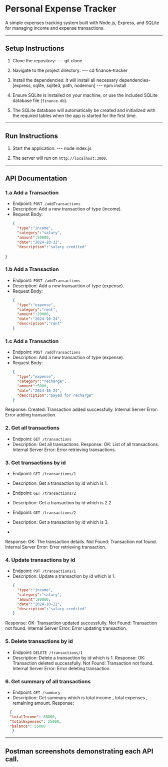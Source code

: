 #  Personal Expense Tracker

A simple expenses tracking system built with Node.js, Express, and SQLite for managing income and expense transactions.

---------------------------------------------------------------------------------------------------------------------------------------------------------------------------------------------------------------------

## Setup Instructions

1. Clone the repository:
   --- git clone <repository-url>
   
2. Navigate to the project directory:
   --- cd finance-tracker
    
3. Install the dependencies: It will install all necessary dependencies-[express, sqlite, sqlite3, path, nodemon]
    --- npm install

4. Ensure SQLite is installed on your machine, or use the included SQLite database file (`finance.db`).

5. The SQLite database will automatically be created and initialized with the required tables when the app is started for the first time.

---------------------------------------------------------------------------------------------------------------------------------------------------------------------------------------------------------------------

## Run Instructions

1. Start the application:
   --- node index.js

2. The server will run on `http://localhost:3000`.

---------------------------------------------------------------------------------------------------------------------------------------------------------------------------------------------------------------------

## API Documentation

### 1.a  Add a Transaction

- Endpoint: `POST /addTransactions`
- Description: Add a new transaction of type (income).
- Request Body:
  ```json
  {
    "type":"income",
    "category":"salary",
    "amount":50000,
    "date":"2024-10-22",
    "description":"salary credited"
}

### 1.b Add a Transaction

- Endpoint: `POST /addTransactions`
- Description: Add a new transaction of type (expense).
- Request Body:
  ```json
  {
    "type":"expense",
    "category":"rent",
    "amount":20000,
    "date":"2024-10-24",
    "description":"rent"
  }


### 1.c Add a Transaction

- Endpoint: `POST /addTransactions`
- Description: Add a new transaction of type (expense).
- Request Body:
  ```json
  {
    "type":"expense",
    "category":"recharge",
    "amount":5000,
    "date":"2024-10-24",
    "description":"payed for recharge"
  }
Response:
Created: Transaction added successfully.
Internal Server Error: Error adding transaction.




### 2. Get all transactions 

- Endpoint: `GET /transactions`
- Description: Get all transactions.
Response:
OK: List of all transactions.
Internal Server Error: Error retrieving transactions.




### 3. Get transactions by id

- Endpoint: `GET /transactions/1`
- Description: Get a transaction by id which is 1.

- Endpoint: `GET /transactions/2`
- Description: Get a transaction by id which is 2.2

- Endpoint: `GET /transactions/2`
- Description: Get a transaction by id which is 3.
- 
Response:
OK: The transaction details.
Not Found: Transaction not found.
Internal Server Error: Error retrieving transaction.




### 4. Update transactions by id
- Endpoint: `PUT /transactions/1`
- Description: Update a transaction by id which is 1.
  ```json
  {
    "type":"income",
    "category":"salary",
    "amount":80000,
    "date":"2024-10-22",
    "description":"salary credited"
  }
Response:
OK: Transaction updated successfully.
Not Found: Transaction not found.
Internal Server Error: Error updating transaction.




### 5. Delete transactions by id
- Endpoint: `DELETE /transactions/1`
- Description: Delete a transaction by id which is 1.
Response:
OK: Transaction deleted successfully.
Not Found: Transaction not found.
Internal Server Error: Error deleting transaction.




### 6. Get summary of all transactions
- Endpoint: `GET /summary`
- Description: Get summary which is total income , total expenses , remaining amount.
Response:
```json
  {
  "totalIncome": 80000,
  "totalExpenses": 25000,
  "balance": 55000
   }
```




-------------------------------------------------------------------------------------------------------------------------------------------------------------------------------------------------------------------
## Postman screenshots demonstrating each API call.








